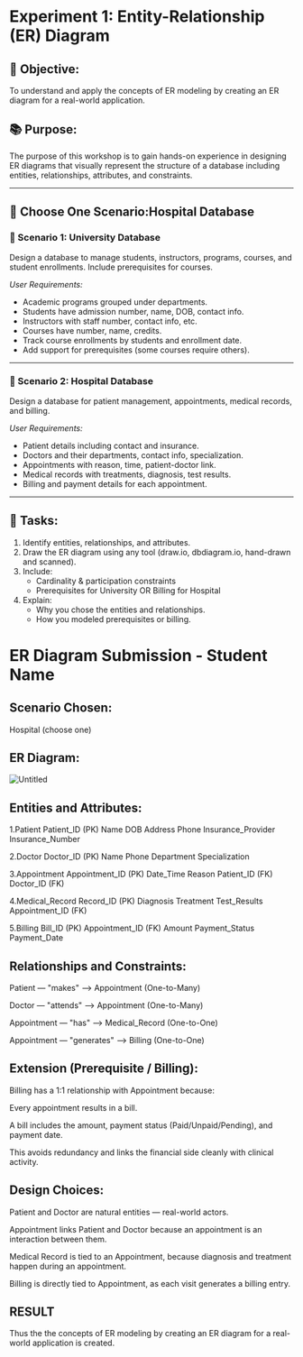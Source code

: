 # Experiment 1: Entity-Relationship (ER) Diagram

## 🎯 Objective:
To understand and apply the concepts of ER modeling by creating an ER diagram for a real-world application.

## 📚 Purpose:
The purpose of this workshop is to gain hands-on experience in designing ER diagrams that visually represent the structure of a database including entities, relationships, attributes, and constraints.

---

## 🧪 Choose One Scenario:Hospital Database

### 🔹 Scenario 1: University Database
Design a database to manage students, instructors, programs, courses, and student enrollments. Include prerequisites for courses.

*User Requirements:*
- Academic programs grouped under departments.
- Students have admission number, name, DOB, contact info.
- Instructors with staff number, contact info, etc.
- Courses have number, name, credits.
- Track course enrollments by students and enrollment date.
- Add support for prerequisites (some courses require others).

---

### 🔹 Scenario 2: Hospital Database
Design a database for patient management, appointments, medical records, and billing.

*User Requirements:*
- Patient details including contact and insurance.
- Doctors and their departments, contact info, specialization.
- Appointments with reason, time, patient-doctor link.
- Medical records with treatments, diagnosis, test results.
- Billing and payment details for each appointment.

---

## 📝 Tasks:
1. Identify entities, relationships, and attributes.
2. Draw the ER diagram using any tool (draw.io, dbdiagram.io, hand-drawn and scanned).
3. Include:
   - Cardinality & participation constraints
   - Prerequisites for University OR Billing for Hospital
4. Explain:
   - Why you chose the entities and relationships.
   - How you modeled prerequisites or billing.

# ER Diagram Submission - Student Name

## Scenario Chosen:
Hospital (choose one)

## ER Diagram:
![Untitled](https://github.com/user-attachments/assets/fdc05bdf-328e-471f-baa9-0f3754048e39)


## Entities and Attributes:

1.Patient
   Patient_ID (PK)
   Name
   DOB
   Address
   Phone
   Insurance_Provider
   Insurance_Number 
   
2.Doctor
   Doctor_ID (PK)
   Name
   Phone
   Department
   Specialization

3.Appointment
   Appointment_ID (PK)
   Date_Time
   Reason
   Patient_ID (FK)
   Doctor_ID (FK)

4.Medical_Record
   Record_ID (PK)
   Diagnosis
   Treatment
   Test_Results
   Appointment_ID (FK)

5.Billing
   Bill_ID (PK)
   Appointment_ID (FK)
   Amount
   Payment_Status
   Payment_Date

## Relationships and Constraints:

Patient — "makes" —> Appointment (One-to-Many)

Doctor — "attends" —> Appointment (One-to-Many)

Appointment — "has" —> Medical_Record (One-to-One)

Appointment — "generates" —> Billing (One-to-One)


## Extension (Prerequisite / Billing):

Billing has a 1:1 relationship with Appointment because:

Every appointment results in a bill.

A bill includes the amount, payment status (Paid/Unpaid/Pending), and payment date.

This avoids redundancy and links the financial side cleanly with clinical activity.

## Design Choices:

Patient and Doctor are natural entities — real-world actors.

Appointment links Patient and Doctor because an appointment is an interaction between them.

Medical Record is tied to an Appointment, because diagnosis and treatment happen during an appointment.

Billing is directly tied to Appointment, as each visit generates a billing entry.

## RESULT
Thus the the concepts of ER modeling by creating an ER diagram for a real-world application is created.
